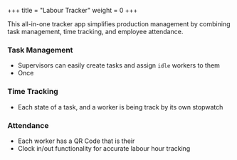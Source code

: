 +++
title = "Labour Tracker"
weight = 0
+++

This all-in-one tracker app simplifies production management by combining task
management, time tracking, and employee attendance.

### Task Management

- Supervisors can easily create tasks and assign `idle` workers to them
- Once

### Time Tracking

- Each state of a task, and a worker is being track by its own stopwatch

### Attendance

- Each worker has a QR Code that is their 
- Clock in/out functionality for accurate labour hour tracking